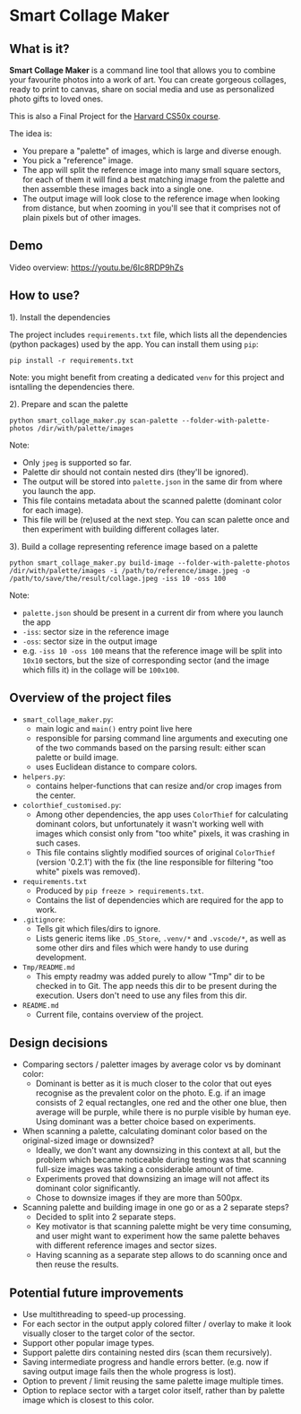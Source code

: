 # Smart Collage Maker

## What is it?

**Smart Collage Maker** is a command line tool that allows you to combine your favourite photos into a work of art. You can create gorgeous collages, ready to print to canvas, share on social media and use as personalized photo gifts to loved ones.

This is also a Final Project for the [Harvard CS50x course](https://cs50.harvard.edu/x/2022).

The idea is:
  - You prepare a "palette" of images, which is large and diverse enough.
  - You pick a "reference" image.
  - The app will split the reference image into many small square sectors, for each of them it will find a best matching image from the palette and then assemble these images back into a single one.
  - The output image will look close to the reference image when looking from distance, but when zooming in you'll see that it comprises not of plain pixels but of other images.

## Demo

Video overview: https://youtu.be/6Ic8RDP9hZs

## How to use?

1). Install the dependencies

The project includes `requirements.txt` file, which lists all the dependencies (python packages) used by the app.
You can install them using `pip`: 

```
pip install -r requirements.txt
```

Note: you might benefit from creating a dedicated `venv` for this project and isntalling the dependencies there. 


2). Prepare and scan the palette

```
python smart_collage_maker.py scan-palette --folder-with-palette-photos /dir/with/palette/images
```

Note:
- Only `jpeg` is supported so far.
- Palette dir should not contain nested dirs (they'll be ignored).
- The output will be stored into `palette.json` in the same dir from where you launch the app.
- This file contains metadata about the scanned palette (dominant color for each image).
- This file will be (re)used at the next step. You can scan palette once and then experiment with building different collages later.


3). Build a collage representing reference image based on a palette

```
python smart_collage_maker.py build-image --folder-with-palette-photos /dir/with/palette/images -i /path/to/reference/image.jpeg -o /path/to/save/the/result/collage.jpeg -iss 10 -oss 100
```

Note:
- `palette.json` should be present in a current dir from where you launch the app
- `-iss`: sector size in the reference image
- `-oss`: sector size in the output image
- e.g. `-iss 10 -oss 100` means that the reference image will be split into `10x10` sectors, but the size of corresponding sector (and the image which fills it) in the collage will be `100x100`.


## Overview of the project files

- `smart_collage_maker.py`:
    - main logic and `main()` entry point live here
    - responsible for parsing command line arguments and executing one of the two commands based on the parsing result: either scan palette or build image.
    - uses Euclidean distance to compare colors.
- `helpers.py`:
    - contains helper-functions that can resize and/or crop images from the center.
- `colorthief_customised.py`:
    - Among other dependencies, the app uses `ColorThief` for calculating dominant colors, but unfortunately it wasn't working well with images which consist only from "too white" pixels, it was crashing in such cases.
    - This file contains slightly modified sources of original `ColorThief` (version '0.2.1') with the fix (the line responsible for filtering "too white" pixels was removed).
- `requirements.txt`
    - Produced by `pip freeze > requirements.txt`.
    - Contains the list of dependencies which are required for the app to work.
- `.gitignore`:
    - Tells git which files/dirs to ignore.
    - Lists generic items like `.DS_Store`, `.venv/*` and `.vscode/*`, as well as some other dirs and files which were handy to use during development.
- `Tmp/README.md`
    - This empty readmy was added purely to allow "Tmp" dir to be checked in to Git. The app needs this dir to be present during the execution. Users don't need to use any files from this dir.
- `README.md`
    - Current file, contains overview of the project.


## Design decisions

- Comparing sectors / paletter images by average color vs by dominant color:
  - Dominant is better as it is much closer to the color that out eyes recognise as the prevalent color on the photo. E.g. if an image consists of 2 equal rectangles, one red and the other one blue, then average will be purple, while there is no purple visible by human eye. Using dominant was a better choice based on experiments. 
- When scanning a palette, calculating dominant color based on the original-sized image or downsized?
  - Ideally, we don't want any downsizing in this context at all, but the problem which became noticeable during testing was that scanning full-size images was taking a considerable amount of time.
  - Experiments proved that downsizing an image will not affect its dominant color significantly.
  - Chose to downsize images if they are more than 500px.
- Scanning palette and building image in one go or as a 2 separate steps?
  - Decided to split into 2 separate steps.
  - Key motivator is that scanning palette might be very time consuming, and user might want to experiment how the same palette behaves with different reference images and sector sizes.
  - Having scanning as a separate step allows to do scanning once and then reuse the results.


## Potential future improvements

- Use multithreading to speed-up processing.
- For each sector in the output apply colored filter / overlay to make it look visually closer to the target color of the sector. 
- Support other popular image types.
- Support palette dirs containing nested dirs (scan them recursively).
- Saving intermediate progress and handle errors better. (e.g. now if saving output image fails then the whole progress is lost).
- Option to prevent / limit reusing the same palette image multiple times.
- Option to replace sector with a target color itself, rather than by palette image which is closest to this color.
